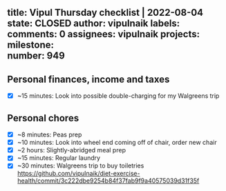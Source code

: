 title:	Vipul Thursday checklist | 2022-08-04
state:	CLOSED
author:	vipulnaik
labels:	
comments:	0
assignees:	vipulnaik
projects:	
milestone:	
number:	949
--
## Personal finances, income and taxes

- [x] ~15 minutes: Look into possible double-charging for my Walgreens trip

## Personal chores

- [x] ~8 minutes: Peas prep
- [x] ~10 minutes: Look into wheel end coming off of chair, order new chair 
- [x] ~2 hours: Slightly-abridged meal prep 
- [x] ~15 minutes: Regular laundry 
- [x] ~30 minutes: Walgreens trip to buy toiletries https://github.com/vipulnaik/diet-exercise-health/commit/3c222dbe9254b84f37fab9f9a40575039d31f35f 
